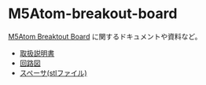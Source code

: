 # M5Atom-breakout-board

[M5Atom Breaktout Board](https://hq.uzukiaoba.net/products/m5a-breakout-board/index.html) に関するドキュメントや資料など。

- [取扱説明書](doc/instructions.md)
- [回路図](design/sch.png)
- [スペーサ(stlファイル)](design/m5atom-breakout-v2-spacer.stl)